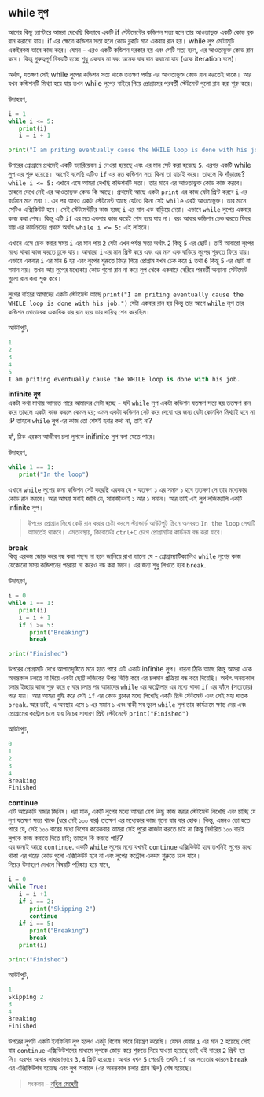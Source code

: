 ## while লুপ  

আগের কিছু চ্যাপ্টারে আমরা দেখেছি কিভাবে একটি if স্টেটমেন্টের কন্ডিশন সত্য হলে তার আওতাভুক্ত একটি কোড ব্লক রান করানো যায়। if এর ক্ষেত্রে কন্ডিশন সত্য হলে কোড ব্লকটি মাত্র একবার রান হয়। while লুপ মোটামুটি একইরকম ভাবে কাজ করে। যেমন - এরও একটি কন্ডিশন দরকার হয় এবং সেটি সত্য হলে, এর আওতাভুক্ত কোড রান করে। কিন্তু গুরুত্বপূর্ণ বিষয়টি হচ্ছে শুধু একবার না বরং অনেক বার রান করানো যায় (একে iteration বলে)।  

অর্থাৎ, যতক্ষণ সেই while লুপের কন্ডিশন সত্য থাকে ততক্ষণ পর্যন্ত এর আওতাভুক্ত কোড রান করতেই থাকে। আর যখন কন্ডিশনটি মিথ্যা হয়ে যায় তখন while লুপের বাইরে গিয়ে প্রোগ্রামের পরবর্তী স্টেটমেন্ট গুলো রান করা শুরু করে।  

উদাহরণ,

```python
i = 1
while i <= 5:
   print(i)
   i = i + 1

print("I am priting eventually cause the WHILE loop is done with his job.")
```

উপরের প্রোগ্রামে প্রথমেই একটি ভ্যারিয়েবল `i` নেওয়া হয়েছে এবং এর মান সেট করা হয়েছে `5`. এরপর একটি while লুপ এর শুরু হয়েছে। আগেই বলেছি এটিও  `if` এর মত কন্ডিশন সত্য কিনা তা যাচাই করে। তাহলে কি দাঁড়াচ্ছে? `while i <= 5:` এখানে এসে আমরা দেখছি কন্ডিশনটি সত্য। তার মানে এর আওতাভুক্ত কোড কাজ করবে। তাহলে দেখে নেই এর আওতাভুক্ত কোড কি আছে। প্রথমেই আছে একটা `print` এর কাজ যেটা প্রিন্ট করবে `i` এর বর্তমান মান তথা `1`. এর পর আরও একটা স্টেটমেন্ট আছে যেটাও কিনা সেই `while` এরই আওতাভুক্ত। তার মানে সেটিও এক্সিকিউট হবে। সেই স্টেটমেন্টটির কাজ হচ্ছে `i` এর মান এক বাড়িয়ে দেয়া। এভাবে `while` লুপের একবার কাজ করা শেষ। কিন্তু এটি `if` এর মত একবার কাজ করেই শেষ হয়ে যায় না। বরং আবার কন্ডিশন চেক করতে ফিরে যায় এর কার্যক্রমের প্রথমে অর্থাৎ `while i <= 5:` এই লাইনে।  

এখানে এসে চেক করার সময় `i` এর মান পায় `2` যেটা এখন পর্যন্ত সত্য অর্থাৎ `2` কিন্তু `5` এর ছোট। তাই আবারো লুপের মধ্যে থাকা কাজ করতে ঢুকে যায়। আবারো `i` এর মান প্রিন্ট করে এবং এর মান এক বাড়িয়ে লুপের শুরুতে ফিরে যায়। এভাবে একবার `i` এর মান `6` হয় এবং লুপের শুরুতে ফিরে গিয়ে প্রোগ্রাম যখন চেক করে `i` তথা `6` কিন্তু `5` এর ছোট বা সমান নয়। তখন আর লুপের মধ্যেকার কোড গুলো রান না করে লুপ থেকে একবারে বেরিয়ে পরবর্তী অন্যান্য স্টেটমেন্ট গুলো রান করা শুরু করে।    

লুপের বাইরে আমাদের একটি স্টেটমেন্ট আছে `print("I am priting eventually cause the WHILE loop is done with his job.")` যেটা একবার রান হয় কিন্তু তার আগে `while` লুপ তার কন্ডিশন মোতাবেক একাধিক বার রান হয়ে তার দায়িত্ব শেষ করেছিল।   

আউটপুট, 

```python
1
2
3
4
5
I am priting eventually cause the WHILE loop is done with his job.
```   

**infinite লুপ**   
একটা কথা মাথায় আসতে পারে আমাদের সেটা হচ্ছে - যদি `while` লুপ একটা কন্ডিশন যতক্ষণ সত্য হয় ততক্ষণ রান করে তাহলে একটা কাজ করলে কেমন হয়; এমন একটা কন্ডিশন সেট করে দেবো ওর জন্য যেটা কোনদিন মিথ্যাই হবে না :P তাহলে `while` লুপ এর কাজ তো শেষই হবার কথা না, তাই না? 

হ্যাঁ, ঠিক এরকম আজীবন চলা লুপকে inifinite লুপ বলা যেতে পারে। 

উদাহরণ, 

```python
while 1 == 1:
   print("In the loop")
```

এখানে `while` লুপের জন্য কন্ডিশন সেট করেছি এরকম যে - যতক্ষণ ১ এর সমান ১ হবে ততক্ষণ সে তার মধ্যেকার কোড রান করবে। আর আমরা সবাই জানি যে, সারাজীবনই ১ আর ১ সমান। আর তাই এই লুপ লজিক্যালি একটি infinite লুপ। 

> উপরের প্রোগ্রাম লিখে কেউ রান করার চেষ্টা করলে স্ট্যান্ডার্ড আউটপুট স্ক্রিনে অনবরত `In the loop` লেখাটি আসতেই থাকবে। এমতাবস্থায়, কিবোর্ডের `ctrl+C` চেপে প্রোগ্রামটির কার্যক্রম বন্ধ করা যাবে।   

**break**  
কিন্তু এরকম জোড় করে বন্ধ করা পছন্দ না হলে জানিয়ে রাখা ভালো যে - প্রোগ্রাম্যাটিক্যালিও `while` লুপের কাজ যেকোনো সময় কন্ডিশনের পরোয়া না করেও বন্ধ করা সম্ভব। এর জন্য শুধু লিখতে হবে `break`. 

উদাহরণ, 

```python
i = 0
while 1 == 1:
   print(i)
   i = i + 1
   if i >= 5:
      print("Breaking")
      break

print("Finished")
```  

উপরের প্রোগ্রামটি দেখে আপাতদৃষ্টিতে মনে হতে পারে এটি একটি infinite লুপ। ধারনা ঠিকি আছে কিন্তু আমরা একে অনন্তকাল চলতে না দিয়ে একটা ছোট্ট লজিকের উপর ভিত্তি করে এর চলমান প্রক্রিয়া বন্ধ করে দিয়েছি। অর্থাৎ অনন্তকাল চলার ইচ্ছায় কাজ শুরু করে ৫ বার চলার পর আমাদের `while` এর কন্ট্রোলার এর মধ্যে থাকা `if` এর ফাঁদে (সত্যতায়) পরে যায়। আর আমরা বুদ্ধি করে সেই `if` এর কোড ব্লকের মধ্যে লিখেছি একটি প্রিন্ট স্টেটমেন্ট এবং সেই মহা ঘাতক `break`. আর তাই, এ অবস্থায় এসে ১ এর সমান ১ এবং বাকী সব ভুলে `while` লুপ তার কার্যক্রমে ক্ষান্ত দেয় এবং প্রোগ্রামের কন্ট্রোল চলে যায় নিচের সাধারণ প্রিন্ট স্টেটমেন্টে `print("Finished")`

আউটপুট,

```python
0
1
2
3
4
Breaking
Finished
```

**continue**  
এটি আরেকটি মজার জিনিষ। ধরা যাক, একটি লুপের মধ্যে আমরা বেশ কিছু কাজ করার স্টেটমেন্ট লিখেছি এবং চাচ্ছি যে লুপ যতক্ষণ সত্য থাকে (ধরে নেই ১০০ বার) ততক্ষণ এর মধ্যেকার কাজ গুলো বার বার হোক। কিন্তু, এমনও তো হতে পারে যে, সেই ১০০ বারের মধ্যে বিশেষ কয়েকবার আমরা সেই পুরো কাজটা করতে চাই না কিন্তু নির্ধারিত ১০০ বারই লুপকে কাজ করাতে দিতে চাই; তাহলে কি করতে পারি?   
এর জন্যই আছে `continue`. একটি `while` লুপের মধ্যে যখনই `continue` এক্সিকিউট হবে তখনিই লুপের মধ্যে থাকা এর পরের কোড গুলো এক্সিকিউট হবে না এবং লুপের কন্ট্রোল একদম শুরুতে চলে যাবে।   
নিচের উদাহরণ দেখলে বিষয়টি পরিষ্কার হয়ে যাবে, 

```python
i = 0
while True:
   i = i +1
   if i == 2:
      print("Skipping 2")
      continue
   if i == 5:
      print("Breaking")
      break
   print(i)

print("Finished")
```  

আউটপুট, 

```python
1
Skipping 2
3
4
Breaking
Finished
```   

উপরের লুপটি একটি ইনফিনিট লুপ হলেও একটু বিশেষ ভাবে নিয়ন্ত্রণ করেছি। যেমন যেবার `i` এর মান `2` হয়েছে সেই বার `continue` এক্সিকিউশনের মাধ্যমে লুপকে জোড় করে শুরুতে নিয়ে যাওয়া হয়েছে তাই ওই বারের `2` প্রিন্ট হয় নি। এরপর আবার সাধারণভাবে `3,4` প্রিন্ট হয়েছে। আবার যখন `5` পেয়েছি তখনি `if` এর সত্যতার কারনে `break` এর এক্সিকিউশন হয়েছে এবং লুপ অকালে (এর অনন্তকাল চলার প্ল্যান ছিল) শেষ হয়েছে।   

>  সংকলন - [নুহিল মেহেদী](https://nuhil.net)

